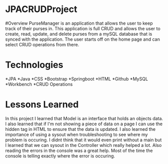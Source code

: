 # JPACRUDProject

#Overview
PurseManager is an application that allows the user to keep track of their purses in. This application is full CRUD and allows the user to create, read, update, and delete purses from a mySQL database that is synced with the application. The user starts off on the home page and can select CRUD operations from there.



# Technologies
*JPA
*Java
*CSS
*Bootstrap
*Springboot
*HTML
*Github
*MySQL
*Workbench
*CRUD Operations

# Lessons Learned
In this project I learned that Model is an interface that holds an objects data. I also learned that if I'm not showing a piece of data on a page I can use the hidden tag in HTML to ensure that the data is updated. I also learned the importance of using a sysout when troubleshooting to see where my problem is occuring. I didnt think that it would even print without a main but I learned that we can sysout in the Controller which really helped a lot. Also reading the errors in the console was a great help. Most of the time the console is telling exactly where the error is occuring.
